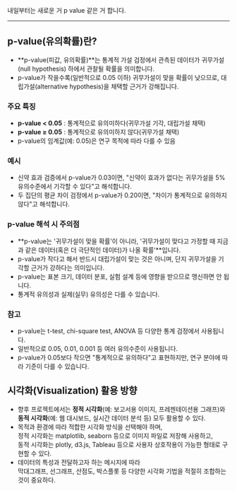 내일부터는 새로운 거 p value 같은 거 합니다.

---

## p-value(유의확률)란?

- **p-value(피값, 유의확률)**는 통계적 가설 검정에서 관측된 데이터가 귀무가설(null hypothesis) 하에서 관찰될 확률을 의미합니다.
- p-value가 작을수록(일반적으로 0.05 이하) 귀무가설이 맞을 확률이 낮으므로, 대립가설(alternative hypothesis)을 채택할 근거가 강해집니다.

### 주요 특징
- **p-value < 0.05** : 통계적으로 유의미하다(귀무가설 기각, 대립가설 채택)
- **p-value ≥ 0.05** : 통계적으로 유의미하지 않다(귀무가설 채택)
- p-value의 임계값(예: 0.05)은 연구 목적에 따라 다를 수 있음

### 예시
- 신약 효과 검증에서 p-value가 0.03이면, "신약이 효과가 없다는 귀무가설을 5% 유의수준에서 기각할 수 있다"고 해석합니다.
- 두 집단의 평균 차이 검정에서 p-value가 0.20이면, "차이가 통계적으로 유의하지 않다"고 해석합니다.

### p-value 해석 시 주의점
- **p-value는 '귀무가설이 맞을 확률'이 아니라, '귀무가설이 맞다고 가정할 때 지금과 같은 데이터(혹은 더 극단적인 데이터)가 나올 확률'**입니다.
- p-value가 작다고 해서 반드시 대립가설이 맞는 것은 아니며, 단지 귀무가설을 기각할 근거가 강하다는 의미입니다.
- p-value는 표본 크기, 데이터 분포, 실험 설계 등에 영향을 받으므로 맹신하면 안 됩니다.
- 통계적 유의성과 실제(실무) 유의성은 다를 수 있습니다.

### 참고
- p-value는 t-test, chi-square test, ANOVA 등 다양한 통계 검정에서 사용됩니다.
- 일반적으로 0.05, 0.01, 0.001 등 여러 유의수준이 사용됩니다.
- p-value가 0.05보다 작으면 "통계적으로 유의하다"고 표현하지만, 연구 분야에 따라 기준이 다를 수 있습니다.

## 시각화(Visualization) 활용 방향

- 향후 프로젝트에서는 **정적 시각화**(예: 보고서용 이미지, 프레젠테이션용 그래프)와 **동적 시각화**(예: 웹 대시보드, 실시간 데이터 분석 등) 모두 활용할 수 있다.
- 목적과 환경에 따라 적합한 시각화 방식을 선택해야 하며,  
  정적 시각화는 matplotlib, seaborn 등으로 이미지 파일로 저장해 사용하고,  
  동적 시각화는 plotly, d3.js, Tableau 등으로 사용자 상호작용이 가능한 형태로 구현할 수 있다.
- 데이터의 특성과 전달하고자 하는 메시지에 따라  
  막대그래프, 선그래프, 산점도, 박스플롯 등 다양한 시각화 기법을 적절히 조합하는 것이 중요하다.